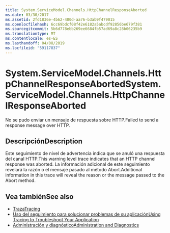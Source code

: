 ```yaml
---
title: System.ServiceModel.Channels.HttpChannelResponseAborted
ms.date: 03/30/2017
ms.assetid: 2fd1836e-4b62-400d-aa76-b3ab9f479015
ms.openlocfilehash: 6cc69bdcf08f42e6182a5abcdf92856be679f381
ms.sourcegitcommit: 5b6d778ebb269ee6684fb57ad69a8c28b06235b9
ms.translationtype: MT
ms.contentlocale: es-ES
ms.lasthandoff: 04/08/2019
ms.locfileid: "59117837"
---
```

# <a name="systemservicemodelchannelshttpchannelresponseaborted"></a><span data-ttu-id="978e6-102">System.ServiceModel.Channels.HttpChannelResponseAborted</span><span class="sxs-lookup"><span data-stu-id="978e6-102">System.ServiceModel.Channels.HttpChannelResponseAborted</span></span>
<span data-ttu-id="978e6-103">No se pudo enviar un mensaje de respuesta sobre HTTP.</span><span class="sxs-lookup"><span data-stu-id="978e6-103">Failed to send a response message over HTTP.</span></span>  
  
## <a name="description"></a><span data-ttu-id="978e6-104">Descripción</span><span class="sxs-lookup"><span data-stu-id="978e6-104">Description</span></span>  
 <span data-ttu-id="978e6-105">Este seguimiento de nivel de advertencia indica que se anuló una respuesta del canal HTTP.</span><span class="sxs-lookup"><span data-stu-id="978e6-105">This warning level trace indicates that an HTTP channel response was aborted.</span></span> <span data-ttu-id="978e6-106">La información adicional de este seguimiento revelará la razón o el mensaje pasado al método Abort.</span><span class="sxs-lookup"><span data-stu-id="978e6-106">Additional information in this trace will reveal the reason or the message passed to the Abort method.</span></span>  
  
## <a name="see-also"></a><span data-ttu-id="978e6-107">Vea también</span><span class="sxs-lookup"><span data-stu-id="978e6-107">See also</span></span>

- [<span data-ttu-id="978e6-108">Traza</span><span class="sxs-lookup"><span data-stu-id="978e6-108">Tracing</span></span>](../../../../../docs/framework/wcf/diagnostics/tracing/index.md)
- [<span data-ttu-id="978e6-109">Uso del seguimiento para solucionar problemas de su aplicación</span><span class="sxs-lookup"><span data-stu-id="978e6-109">Using Tracing to Troubleshoot Your Application</span></span>](../../../../../docs/framework/wcf/diagnostics/tracing/using-tracing-to-troubleshoot-your-application.md)
- [<span data-ttu-id="978e6-110">Administración y diagnóstico</span><span class="sxs-lookup"><span data-stu-id="978e6-110">Administration and Diagnostics</span></span>](../../../../../docs/framework/wcf/diagnostics/index.md)

